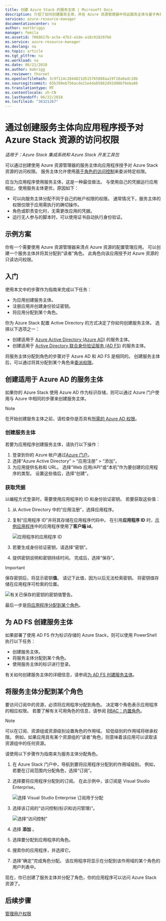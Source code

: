 ```yaml
---
title: 创建 Azure Stack 的服务主体 | Microsoft Docs
description: 介绍了如何创建服务主体，并在 Azure 资源管理器中将此服务主体与基于角色的访问控制配合使用以管理对资源的访问权限。
services: azure-resource-manager
documentationcenter: na
author: mattbriggs
manager: femila
ms.assetid: 7068617b-ac5e-47b3-a1de-a18c918297b6
ms.service: azure-resource-manager
ms.devlang: na
ms.topic: article
ms.tgt_pltfrm: na
ms.workload: na
ms.date: 06/21/2018
ms.author: mabrigg
ms.reviewer: thoroet
ms.openlocfilehash: 3c9f114c2844021d515765888aa19f18a0adc10b
ms.sourcegitcommit: 65b399eb756acde21e4da85862d92d98bf9eba86
ms.translationtype: MT
ms.contentlocale: zh-CN
ms.lasthandoff: 06/22/2018
ms.locfileid: "36321267"
---
```

# <a name="give-applications-access-to-azure-stack-resources-by-creating-service-principals"></a>通过创建服务主体向应用程序授予对 Azure Stack 资源的访问权限

*适用于：Azure Stack 集成系统和 Azure Stack 开发工具包*

可以通过创建使用 Azure 资源管理器的服务主体向应用程序授予对 Azure Stack 资源的访问权限。 服务主体允许使用[基于角色的访问控制](azure-stack-manage-permissions.md)来委派特定权限。

应当为应用程序使用服务主体，这是一种最佳做法。 与使用自己的凭据运行应用相比，使用服务主体更优，原因如下：

* 可以向服务主体分配不同于自己的帐户权限的权限。 通常情况下，服务主体的权限仅限于应用需执行的确切操作。
* 角色或职责变化时，无需更改应用的凭据。
* 运行无人参与的脚本时，可以使用证书自动执行身份验证。

## <a name="example-scenario"></a>示例方案

你有一个需要使用 Azure 资源管理器来清点 Azure 资源的配置管理应用。 可以创建一个服务主体并将其分配到“读者”角色。 此角色向该应用授予对 Azure 资源的只读访问权限。

## <a name="getting-started"></a>入门

使用本文中的步骤作为指南来完成以下任务：

* 为应用创建服务主体。
* 注册应用并创建身份验证密钥。
* 将应用分配到某个角色。

你为 Azure Stack 配置 Active Directory 的方式决定了你如何创建服务主体。 选择以下选项之一：

* 创建适用于 [Azure Active Directory (Azure AD)](azure-stack-create-service-principals.md#create-service-principal-for-azure-ad) 的服务主体。
* 创建适用于 [Active Directory 联合身份验证服务 (AD FS)](azure-stack-create-service-principals.md#create-service-principal-for-ad-fs) 的服务主体。

将服务主体分配到角色的步骤对于 Azure AD 和 AD FS 是相同的。 创建服务主体后，可以通过将其分配到某个角色来[委派权限](azure-stack-create-service-principals.md#assign-role-to-service-principal)。

## <a name="create-a-service-principal-for-azure-ad"></a>创建适用于 Azure AD 的服务主体

如果你的 Azure Stack 使用 Azure AD 作为标识存储，则可以通过 Azure 门户使用与 Azure 中相同的步骤来创建服务主体。

>[!NOTE]
在开始创建服务主体之前，请检查你是否具有[所需的 Azure AD 权限](../../azure-resource-manager/resource-group-create-service-principal-portal.md#required-permissions)。

### <a name="create-service-principal"></a>创建服务主体

若要为应用程序创建服务主体，请执行以下操作：

1. 登录到你的 Azure 帐户通过[Azure 门户](https://portal.azure.com)。
2. 选择“Azure Active Directory” > “应用注册” > “添加”。
3. 为应用提供名称和 URL。 选择“Web 应用/API”或“本机”作为要创建的应用程序的类型。 设置这些值后，选择“创建”。

### <a name="get-credentials"></a>获取凭据

以编程方式登录时，需要使用应用程序的 ID 和身份验证密钥。 若要获取这些值：

1. 从 Active Directory 中的“应用注册”，选择应用程序。

2. 复制“应用程序 ID”并将其存储在应用程序代码中。 在引用**应用程序 ID** 时，[示例应用程序](#sample-applications)中的应用程序使用了**客户端 id**。

     ![应用程序的应用程序 ID](./media/azure-stack-create-service-principal/image12.png)
3. 若要生成身份验证密钥，请选择“密钥”。

4. 提供密钥说明和密钥持续时间。 完成后，选择“保存”。

>[!IMPORTANT]
保存密钥后，将显示密钥**值**。 请记下此值，因为以后无法检索密钥。 将密钥值存储在应用程序可检索的位置。

![有关已保存的密钥的密钥值警告。](./media/azure-stack-create-service-principal/image15.png)

最后一步是[将应用程序分配到某个角色](azure-stack-create-service-principals.md#assign-role-to-service-principal)。

## <a name="create-service-principal-for-ad-fs"></a>为 AD FS 创建服务主体

如果部署了使用 AD FS 作为标识存储的 Azure Stack，则可以使用 PowerShell 执行以下任务：

* 创建服务主体。
* 将服务主体分配到某个角色。
* 使用服务主体的标识进行登录。

有关如何创建服务主体的详细信息，请参阅[为 AD FS 创建服务主体](../azure-stack-create-service-principals.md#create-service-principal-for-ad-fs)。

## <a name="assign-the-service-principal-to-a-role"></a>将服务主体分配到某个角色

要访问订阅中的资源，必须将应用程序分配到角色。 决定哪个角色表示应用程序的相应权限。 若要了解有关可用角色的信息，请参阅 [RBAC：内置角色](../../role-based-access-control/built-in-roles.md)。

>[!NOTE]
可以在订阅、资源组或资源级别设置角色的作用域。 较低级别的作用域将继承权限。 例如，如果应用具有某个资源组的“读者”角色，则意味着该应用可以读取该资源组中的任何资源。

请使用以下步骤作为指南来为服务主体分配角色。

1. 在 Azure Stack 门户中，导航到要将应用程序分配到的作用域级别。 例如，若要在订阅范围内分配角色，选择“订阅”。

2. 选择要将应用程序分配到的订阅。 在此示例中，该订阅是 Visual Studio Enterprise。

     ![选择 Visual Studio Enterprise 订阅用于分配](./media/azure-stack-create-service-principal/image16.png)

3. 选择该订阅的“访问控制(标识和访问管理)”。

     ![选择“访问控制”](./media/azure-stack-create-service-principal/image17.png)

4. 选择 **添加** 。

5. 选择要分配到应用程序的角色。

6. 搜索你的应用程序，并选择它。

7. 选择“确定”完成角色分配。 该应用程序将显示在分配到该作用域的某个角色的用户列表中。

现在，你已创建了服务主体并分配了角色，你的应用程序可以访问 Azure Stack 资源了。

## <a name="next-steps"></a>后续步骤

[管理用户权限](azure-stack-manage-permissions.md)
